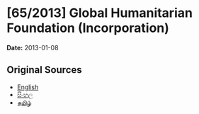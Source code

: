 # [65/2013] Global Humanitarian Foundation (Incorporation)

**Date:** 2013-01-08

## Original Sources

- [English](https://documents.gov.lk/view/bills/2013/1/65-2013_E.pdf)
- [සිංහල](https://documents.gov.lk/view/bills/2013/1/65-2013_S.pdf)
- [தமிழ்](https://documents.gov.lk/view/bills/2013/1/65-2013_T.pdf)

